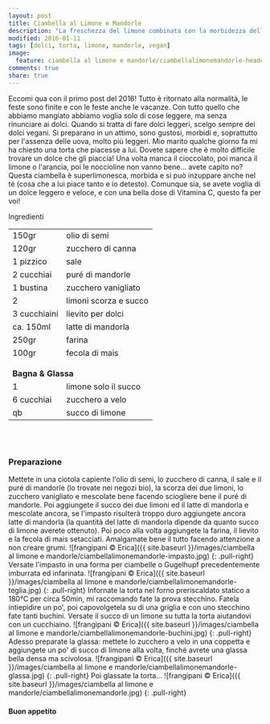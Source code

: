 ```yaml
---
layout: post
title: Ciambella al Limone e Mandorle
description: "La freschezza del limone combinata con la morbidezza delle mandorle..."
modified: 2016-01-11
tags: [dolci, torta, limone, mandorle, vegan]
image:
  feature: ciambella al limone e mandorle/ciambellalimonemandorle-header.jpg
comments: true
share: true
---
```


Eccomi qua con il primo post del 2016! Tutto è ritornato alla normalità, le feste sono finite e con le feste anche le vacanze. Con tutto quello che abbiamo mangiato abbiamo voglia solo di cose leggere, ma senza rinunciare ai dolci. Quando si tratta di fare dolci leggeri, scelgo sempre dei dolci vegani. Si preparano in un attimo, sono gustosi, morbidi e, soprattutto per l'assenza delle uova, molto più leggeri. Mio marito qualche giorno fa mi ha chiesto una torta che piacesse a lui. Dovete sapere che è molto difficile trovare un dolce che gli piaccia! Una volta manca il cioccolato, poi manca il limone o l'arancia, poi le noccioline non vanno bene... avete capito no? Questa ciambella è superlimonesca, morbida e si può inzuppare anche nel té (cosa che a lui piace tanto e io detesto). Comunque sia, se avete voglia di un dolce leggero e veloce, e con una bella dose di Vitamina C, questo fa per voi!


<div class="ingredients">
  <div class="ingredients-title">Ingredienti</div>
  <table>
    <tbody>
      </tr>
      <tr>
        <td>150gr</td>
        <td>olio di semi</td>
      </tr>
      <tr>
        <td>120gr</td>
        <td>zucchero di canna</td>
      </tr>
      <tr>
        <td>1 pizzico</td>
        <td>sale</td>
      </tr>
      <tr>
        <td>2 cucchiai</td>
        <td>puré di mandorle</td>
      </tr>
      <tr>
        <td>1 bustina</td>
        <td>zucchero vanigliato</td>
      </tr>
      <tr>
        <td>2</td>
        <td>limoni scorza e succo</td>
      </tr>
      <tr>
        <td>3 cucchiaini</td>
        <td>lievito per dolci</td>
      </tr>
      <tr>
        <td>ca. 150ml</td>
        <td>latte di mandorla</td>
       </tr>
      <tr>
        <td>250gr</td>
        <td>farina</td>
      </tr>
      <tr>
        <td>100gr</td>
        <td>fecola di mais</td>
      </tr>
      <tr style="height: 15px;"></tr>
      <tr>          
        <td colspan="2"><b>Bagna & Glassa</b></td>
      </tr>      
      <tr>
        <td>1</td>
        <td>limone solo il succo</td>
      </tr>
      <tr>
        <td>6 cucchiai</td>
        <td>zucchero a velo</td>
      </tr>
      <tr>
        <td>qb</td>
        <td>succo di limone</td>
      </tr>
    </tbody>
  </table>
  <br></br>
</div>


<h3>
  <font color="grey">
    <i class="icon-cogs"></i>
  </font> Preparazione
</h3>

Mettete in una ciotola capiente l'olio di semi, lo zucchero di canna, il sale e il puré di mandorle (lo trovate nei negozi bio), la scorza dei due limoni, lo zucchero vanigliato e mescolate bene facendo sciogliere bene il puré di mandorle. Poi aggiungete il succo dei due limoni ed il latte di mandorla e mescolate ancora, se l'impasto risulterà troppo duro aggiungete ancora latte di mandorla (la quantità del latte di mandorla dipende da quanto succo di limone averete ottenuto). Poi poco alla volta aggiungete la farina, il lievito e la fecola di mais setacciati. Amalgamate bene il tutto facendo attenzione a non creare grumi. 
![frangipani © Erica]({{ site.baseurl }}/images/ciambella al limone e mandorle/ciambellalimonemandorle-impasto.jpg)
{: .pull-right}
Versate l'impasto in una forma per ciambelle o Gugelhupf precedentemente imburrata ed infarinata.
![frangipani © Erica]({{ site.baseurl }}/images/ciambella al limone e mandorle/ciambellalimonemandorle-teglia.jpg)
{: .pull-right}
Infornate la torta nel forno preriscaldato statico a 180°C per circa 50min, mi raccomando fate la prova stecchino. Fatela intiepidire un po', poi capovolgetela su di una griglia e con uno stecchino fate tanti buchini. Versate il succo di un limone su tutta la torta aiutandovi con un cucchiaino.
![frangipani © Erica]({{ site.baseurl }}/images/ciambella al limone e mandorle/ciambellalimonemandorle-buchini.jpg)
{: .pull-right}
Adesso preparate la glassa: mettete lo zucchero a velo in una coppetta e aggiungete un po' di succo di limone alla volta, finché avrete una glassa bella densa ma scivolosa. 
![frangipani © Erica]({{ site.baseurl }}/images/ciambella al limone e mandorle/ciambellalimonemandorle-glassa.jpg)
{: .pull-right}
Poi glassate la torta...
![frangipani © Erica]({{ site.baseurl }}/images/ciambella al limone e mandorle/ciambellalimonemandorle.jpg)
{: .pull-right}

<h4>Buon appetito
  <font color="red">
    <i class="icon-smile"></i>
  </font>
</h4>
